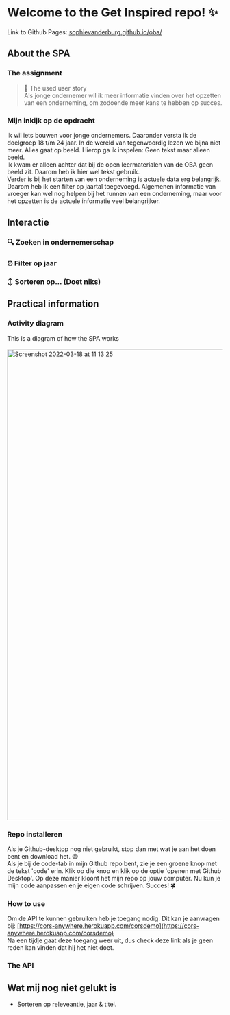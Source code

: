 #  Welcome to the Get Inspired repo! ✨

Link to Github Pages: [sophievanderburg.github.io/oba/](sophievanderburg.github.io/oba/)


## About the SPA
### The assignment
>  💬 The used user story <br>
>  Als jonge ondernemer wil ik meer informatie vinden over het opzetten van een onderneming, om zodoende meer kans te hebben op succes.

### Mijn inkijk op de opdracht
Ik wil iets bouwen voor jonge ondernemers. Daaronder versta ik de doelgroep 18 t/m 24 jaar. In de wereld van tegenwoordig lezen we bijna niet meer. Alles gaat op beeld. Hierop ga ik inspelen: Geen tekst maar alleen beeld.<br>
Ik kwam er alleen achter dat bij de open leermaterialen van de OBA geen beeld zit. Daarom heb ik hier wel tekst gebruik.<br>
Verder is bij het starten van een onderneming is actuele data erg belangrijk. Daarom heb ik een filter op jaartal toegevoegd. Algemenen informatie van vroeger kan wel nog helpen bij het runnen van een onderneming, maar voor het opzetten is de actuele informatie veel belangrijker.


## Interactie 
### 🔍 Zoeken in ondernemerschap 

### ⏰ Filter op jaar

### :arrow_up_down: Sorteren op... (Doet niks)




## Practical information
### Activity diagram
This is a diagram of how the SPA works <br><br>
<img width="1098" alt="Screenshot 2022-03-18 at 11 13 25" src="https://user-images.githubusercontent.com/70577898/158984344-b55b9008-b278-4e26-8ba8-5f5614a73215.png">


### Repo installeren
Als je Github-desktop nog niet gebruikt, stop dan met wat je aan het doen bent en download het. 😄 <br>
Als je bij de code-tab in mijn Github repo bent, zie je een groene knop met de tekst 'code' erin. Klik op die knop en klik op de optie 'openen met Github Desktop'. Op deze manier kloont het mijn repo op jouw computer. Nu kun je mijn code aanpassen en je eigen code schrijven. Succes! 🍀

### How to use
Om de API te kunnen gebruiken heb je toegang nodig. Dit kan je aanvragen bij: [https://cors-anywhere.herokuapp.com/corsdemo](https://cors-anywhere.herokuapp.com/corsdemo)<br>
Na een tijdje gaat deze toegang weer uit, dus check deze link als je geen reden kan vinden dat hij het niet doet.

### The API



## Wat mij nog niet gelukt is
- Sorteren op releveantie, jaar & titel.

